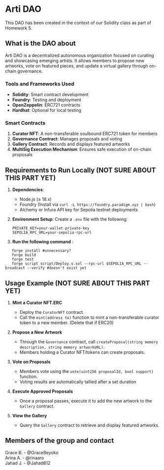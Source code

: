 # Arti DAO

This DAO has been created in the context of our Solidity class as part of Homework 5.

## What is the DAO about
Arti DAO is a decentralized autonomous organization focused on curating and showcasing emerging artists. It allows members to propose new artworks, vote on featured pieces, and update a virtual gallery through on-chain governance.

### Tools and Frameworks Used
- **Solidity**: Smart contract development
- **Foundry**: Testing and deployment
- **OpenZeppelin**: ERC721 contracts
- **Hardhat**: Optional for local testing

### Smart Contracts
1. **Curator NFT**: A non-transferable soulbound ERC721 token for members
2. **Governance Contract**: Manages proposals and voting
3. **Gallery Contract**: Records and displays featured artworks
4. **MultiSig Execution Mechanism**: Ensures safe execution of on-chain proposals

## Requirements to Run Locally (NOT SURE ABOUT THIS PART YET)
1. **Dependencies**:
   - Node.js (≥ 18.x)
   - Foundry (Install via `curl -L https://foundry.paradigm.xyz | bash`)
   - Alchemy or Infura API key for Sepolia testnet deployments

2. **Environment Setup**:
   Create a `.env` file with the following:
   ```plaintext
   PRIVATE_KEY=your-wallet-private-key
   SEPOLIA_RPC_URL=your-sepolia-rpc-url

3. **Run the following command** : 
```plaintext
   forge install #unnecessary?
   forge build
   forge test
   forge script script/Deploy.s.sol --rpc-url $SEPOLIA_RPC_URL --broadcast --verify #doesn't exist yet
```

## Usage Example  (NOT SURE ABOUT THIS PART YET)
1. **Mint a Curator NFT.ERC**  
   - Deploy the `CuratorNFT` contract.
   - Call the `mint(address to)` function to mint a non-transferable curator token to a new member. (Delete that if ERC20)

2. **Propose a New Artwork**  
   - Through the `Governance` contract, call `createProposal(string memory description, string memory artworkURL)`.
   - Members holding a Curator NFT/tokens can create proposals.

3. **Vote on Proposals**  
   - Members vote using the `vote(uint256 proposalId, bool support)` function.
   - Voting results are automatically tallied after a set duration

4. **Execute Approved Proposals**  
   - Once a proposal passes, execute it to add the new artwork to the `Gallery` contract.

5. **View the Gallery**  
   - Query the `Gallery` contract to retrieve and display featured artworks.

## Members of the group and contact 
Grace B. - @GraceBeyoko <br> 
Arina A. - @rinaaro <br>
Jahad J. - @Jahad812 <br>

